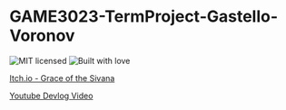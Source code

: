 # GAME3023-TermProject-Gastello-Voronov

![MIT licensed](https://img.shields.io/badge/license-MIT-blue.svg)
![Built with love](https://img.shields.io/badge/built%20with-%E2%9D%A4-FF8080.svg)

[Itch.io - Grace of the Sivana](https://img.shields.io/badge/Itch.io%2F)

[Youtube Devlog Video](https://youtu.be/LcLjx3vhJBw)
